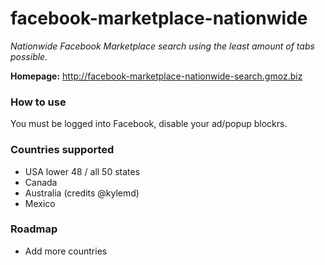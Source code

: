 # facebook-marketplace-nationwide
_Nationwide Facebook Marketplace search using the least amount of tabs possible._

**Homepage:**
<a href="http://facebook-marketplace-nationwide-search.gmoz.biz" target="_blank">http://facebook-marketplace-nationwide-search.gmoz.biz</a>

### How to use

You must be logged into Facebook, disable your ad/popup blockrs.

### Countries supported

* USA lower 48 / all 50 states
* Canada
* Australia (credits @kylemd)
* Mexico

### Roadmap
* Add more countries

